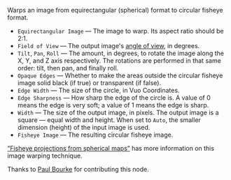 Warps an image from equirectangular (spherical) format to circular fisheye format.

   - `Equirectangular Image` — The image to warp.  Its aspect ratio should be 2:1.
   - `Field of View` — The output image's [angle of view](https://en.wikipedia.org/wiki/Angle_of_view), in degrees.
   - `Tilt`, `Pan`, `Roll` — The amount, in degrees, to rotate the image along the X, Y, and Z axis respectively.  The rotations are performed in that same order: tilt, then pan, and finally roll.
   - `Opaque Edges` — Whether to make the areas outside the circular fisheye image solid black (if true) or transparent (if false).
   - `Edge Width` — The size of the circle, in Vuo Coordinates.
   - `Edge Sharpness` — How sharp the edge of the circle is.  A value of 0 means the edge is very soft; a value of 1 means the edge is sharp.
   - `Width` — The size of the output image, in pixels.  The output image is a square — equal width and height.  When set to `Auto`, the smaller dimension (height) of the input image is used.
   - `Fisheye Image` — The resulting circular fisheye image.

[“Fisheye projections from spherical maps”](http://paulbourke.net/dome/2fish/) has more information on this image warping technique.

Thanks to [Paul Bourke](https://vuo.org/user/2025) for contributing this node.
